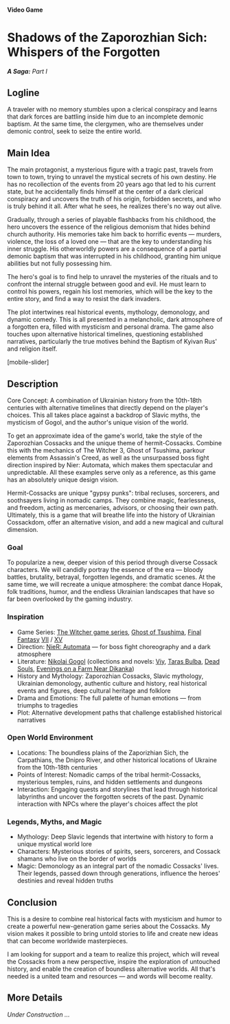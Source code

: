 #### Video Game

# Shadows of the Zaporozhian Sich: Whispers of the Forgotten

***A Saga:** Part I*

## Logline

A traveler with no memory stumbles upon a clerical conspiracy and learns that dark forces are battling inside him due to an incomplete demonic baptism. At the same time, the clergymen, who are themselves under demonic control, seek to seize the entire world.

## Main Idea

The main protagonist, a mysterious figure with a tragic past, travels from town to town, trying to unravel the mystical secrets of his own destiny. He has no recollection of the events from 20 years ago that led to his current state, but he accidentally finds himself at the center of a dark clerical conspiracy and uncovers the truth of his origin, forbidden secrets, and who is truly behind it all. After what he sees, he realizes there's no way out alive.

Gradually, through a series of playable flashbacks from his childhood, the hero uncovers the essence of the religious demonism that hides behind church authority. His memories take him back to horrific events — murders, violence, the loss of a loved one — that are the key to understanding his inner struggle. His otherworldly powers are a consequence of a partial demonic baptism that was interrupted in his childhood, granting him unique abilities but not fully possessing him.

The hero's goal is to find help to unravel the mysteries of the rituals and to confront the internal struggle between good and evil. He must learn to control his powers, regain his lost memories, which will be the key to the entire story, and find a way to resist the dark invaders.

The plot intertwines real historical events, mythology, demonology, and dynamic comedy. This is all presented in a melancholic, dark atmosphere of a forgotten era, filled with mysticism and personal drama. The game also touches upon alternative historical timelines, questioning established narratives, particularly the true motives behind the Baptism of Kyivan Rus' and religion itself.

[mobile-slider]

## Description

Core Concept: A combination of Ukrainian history from the 10th-18th centuries with alternative timelines that directly depend on the player's choices. This all takes place against a backdrop of Slavic myths, the mysticism of Gogol, and the author's unique vision of the world.

To get an approximate idea of the game's world, take the style of the Zaporozhian Cossacks and the unique theme of hermit-Cossacks. Combine this with the mechanics of The Witcher 3, Ghost of Tsushima, parkour elements from Assassin's Creed, as well as the unsurpassed boss fight direction inspired by Nier: Automata, which makes them spectacular and unpredictable. All these examples serve only as a reference, as this game has an absolutely unique design vision.

Hermit-Cossacks are unique "gypsy punks": tribal recluses, sorcerers, and soothsayers living in nomadic camps. They combine magic, fearlessness, and freedom, acting as mercenaries, advisors, or choosing their own path. Ultimately, this is a game that will breathe life into the history of Ukrainian Cossackdom, offer an alternative vision, and add a new magical and cultural dimension.

### Goal

To popularize a new, deeper vision of this period through diverse Cossack characters. We will candidly portray the essence of the era — bloody battles, brutality, betrayal, forgotten legends, and dramatic scenes. At the same time, we will recreate a unique atmosphere: the combat dance Hopak, folk traditions, humor, and the endless Ukrainian landscapes that have so far been overlooked by the gaming industry.

### Inspiration

- Game Series: [The Witcher game series](https://en.wikipedia.org/wiki/The_Witcher_(video_game_series)), [Ghost of Tsushima](https://en.wikipedia.org/wiki/Ghost_of_Tsushima), [Final Fantasy](https://en.wikipedia.org/wiki/Final_Fantasy) [VII](https://en.wikipedia.org/wiki/Final_Fantasy_VII_Remake) / [XV](https://en.wikipedia.org/wiki/Final_Fantasy_XV)
- Direction: [NieR: Automata](https://en.wikipedia.org/wiki/Nier:_Automata) — for boss fight choreography and a dark atmosphere
- Literature:  [Nikolai Gogol](https://en.wikipedia.org/wiki/Nikolai_Gogol) (collections and novels: [Viy](https://en.wikipedia.org/wiki/Viy_(story)), [Taras Bulba](https://en.wikipedia.org/wiki/Taras_Bulba), [Dead Souls](https://en.wikipedia.org/wiki/Dead_Souls), [Evenings on a Farm Near Dikanka](https://en.wikipedia.org/wiki/Evenings_on_a_Farm_Near_Dikanka))
- History and Mythology: Zaporozhian Cossacks, Slavic mythology, Ukrainian demonology, authentic culture and history, real historical events and figures, deep cultural heritage and folklore
- Drama and Emotions: The full palette of human emotions — from triumphs to tragedies
- Plot: Alternative development paths that challenge established historical narratives

### Open World Environment

- Locations: The boundless plains of the Zaporizhian Sich, the Carpathians, the Dnipro River, and other historical locations of Ukraine from the 10th-18th centuries
- Points of Interest: Nomadic camps of the tribal hermit-Cossacks, mysterious temples, ruins, and hidden settlements and dungeons
- Interaction: Engaging quests and storylines that lead through historical labyrinths and uncover the forgotten secrets of the past. Dynamic interaction with NPCs where the player's choices affect the plot

### Legends, Myths, and Magic

- Mythology: Deep Slavic legends that intertwine with history to form a unique mystical world lore
- Characters: Mysterious stories of spirits, seers, sorcerers, and Cossack shamans who live on the border of worlds
- Magic: Demonology as an integral part of the nomadic Cossacks' lives. Their legends, passed down through generations, influence the heroes' destinies and reveal hidden truths

## Conclusion

This is a desire to combine real historical facts with mysticism and humor to create a powerful new-generation game series about the Cossacks. My vision makes it possible to bring untold stories to life and create new ideas that can become worldwide masterpieces.

I am looking for support and a team to realize this project, which will reveal the Cossacks from a new perspective, inspire the exploration of untouched history, and enable the creation of boundless alternative worlds. All that's needed is a united team and resources — and words will become reality.

## More Details

*Under Construction ...*